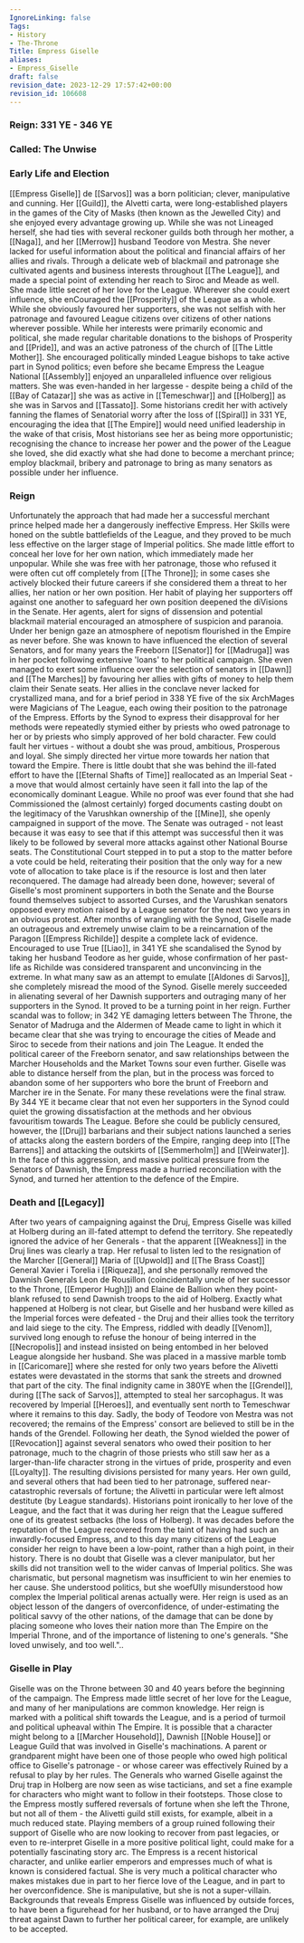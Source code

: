 ```yaml
---
IgnoreLinking: false
Tags:
- History
- The-Throne
Title: Empress Giselle
aliases:
- Empress_Giselle
draft: false
revision_date: 2023-12-29 17:57:42+00:00
revision_id: 106608
---
```


### Reign: 331 YE - 346 YE
### Called: The Unwise
### Early Life and Election
[[Empress Giselle]] de [[Sarvos]] was a born politician; clever, manipulative and cunning. Her [[Guild]], the Alvetti carta, were long-established players in the games of the City of Masks (then known as the Jewelled City) and she enjoyed every advantage growing up. While she was not Lineaged herself, she had ties with several reckoner guilds both through her mother, a [[Naga]], and her [[Merrow]] husband Teodore von Mestra. She never lacked for useful information about the political and financial affairs of her allies and rivals. Through a delicate web of blackmail and patronage she cultivated agents and business interests throughout [[The League]], and made a special point of extending her reach to Siroc and Meade as well. 
She made little secret of her love for the League. Wherever she could exert influence, she enCouraged the [[Prosperity]] of the League as a whole. While she obviously favoured her supporters, she was not selfish with her patronage and favoured League citizens over citizens of other nations wherever possible.  While her interests were primarily economic and political, she made regular charitable donations to the bishops of Prosperity and [[Pride]], and was an active patroness of the church of [[The Little Mother]]. She encouraged politically minded League bishops to take active part in Synod politics; even before she became Empress the League National [[Assembly]] enjoyed an unparalleled influence over religious matters. She was even-handed in her largesse - despite being a child of the [[Bay of Catazar]] she was as active in [[Temeschwar]] and [[Holberg]] as she was in Sarvos and [[Tassato]].
Some historians credit her with actively fanning the flames of Senatorial worry after the loss of [[Spiral]] in 331 YE, encouraging the idea that [[The Empire]] would need unified leadership in the wake of that crisis, Most historians see her as being more opportunistic; recognising the chance to increase her power and the power of the League she loved, she did exactly what she had done to become a merchant prince; employ blackmail, bribery and patronage to bring as many senators as possible under her influence.
### Reign
Unfortunately the approach that had made her a successful merchant prince helped made her a dangerously ineffective Empress. Her Skills were honed on the subtle battlefields of the League, and they proved to be much less effective on the larger stage of Imperial politics. She made little effort to conceal her love for her own nation, which immediately made her unpopular. While she was free with her patronage, those who refused it were often cut off completely from [[The Throne]]; in some cases she actively blocked their future careers if she considered them a threat to her allies, her nation or her own position. Her habit of playing her supporters off against one another to safeguard her own position deepened the diVisions in the Senate. Her agents, alert for signs of dissension and potential blackmail material encouraged an atmosphere of suspicion and paranoia.  
Under her benign gaze an atmosphere of nepotism flourished in the Empire as never before. She was known to have influenced the election of several Senators, and for many years the Freeborn [[Senator]] for [[Madruga]] was in her pocket following extensive 'loans' to her political campaign. She even managed to exert some influence over the selection of senators in [[Dawn]] and [[The Marches]] by favouring her allies with gifts of money to help them claim their Senate seats. 
Her allies in the conclave never lacked for crystallized mana, and for a brief period in 338 YE five of the six ArchMages were Magicians of The League, each owing their position to the patronage of the Empress. Efforts by the Synod to express their disapproval for her methods were repeatedly stymied either by priests who owed patronage to her or by priests who simply approved of her bold character. Few could fault her virtues - without a doubt she was proud, ambitious, Prosperous and loyal. She simply directed her virtue more towards her nation that toward the Empire. 
There is little doubt that she was behind the ill-fated effort to have the [[Eternal Shafts of Time]] reallocated as an Imperial Seat - a move that would almost certainly have seen it fall into the lap of the economically dominant League. While no proof was ever found that she had Commissioned the (almost certainly) forged documents casting doubt on the legitimacy of the Varushkan ownership of the [[Mine]], she openly campaigned in support of the move. The Senate was outraged - not least because it was easy to see that if this attempt was successful then it was likely to be followed by several more attacks against other National Bourse seats. The Constitutional Court stepped in to put a stop to the matter before a vote could be held, reiterating their position that the only way for a new vote of allocation to take place is if the resource is lost and then later reconquered. The damage had already been done, however; several of Giselle's most prominent supporters in both the Senate and the Bourse found themselves subject to assorted Curses, and the Varushkan senators opposed every motion raised by a League senator for the next two years in an obvious protest.
After months of wrangling with the Synod, Giselle made an outrageous and extremely unwise claim to be a reincarnation of the Paragon [[Empress Richilde]] despite a complete lack of evidence. Encouraged to use True [[Liao]], in 341 YE she scandalised the Synod by taking her husband Teodore as her guide, whose confirmation of her past-life as Richilde was considered transparent and unconvincing in the extreme. In what many saw as an attempt to emulate [[Aldones di Sarvos]], she completely misread the mood of the Synod. Giselle merely succeeded in alienating several of her Dawnish supporters and outraging many of her supporters in the Synod. It proved to be a turning point in her reign.
Further scandal was to follow; in 342 YE damaging letters between The Throne, the Senator of Madruga and the Aldermen of Meade came to light in which it became clear that she was trying to encourage the cities of Meade and Siroc to secede from their nations and join The League. It ended the political career of the Freeborn senator, and saw relationships between the Marcher Households and the Market Towns sour even further. Giselle was able to distance herself from the plan, but in the process was forced to abandon some of her supporters who bore the brunt of Freeborn and Marcher ire in the Senate.
For many these revelations were the final straw. By 344 YE it became clear that not even her supporters in the Synod could quiet the growing dissatisfaction at the methods and her obvious favouritism towards The League. Before she could be publicly censured, however, the [[Druj]] barbarians and their subject nations launched a series of attacks along the eastern borders of the Empire, ranging deep into [[The Barrens]] and attacking the outskirts of [[Semmerholm]] and [[Weirwater]]. In the face of this aggression, and massive political pressure from the Senators of Dawnish, the Empress made a hurried reconciliation with the Synod, and turned her attention to the defence of the Empire.
### Death and [[Legacy]]
After two years of campaigning against the Druj, Empress Giselle was killed at Holberg during an ill-fated attempt to defend the territory.  She repeatedly ignored the advice of her Generals - that the apparent [[Weakness]] in the Druj lines was clearly a trap. Her refusal to listen led to the resignation of the Marcher [[General]] Maria of [[Upwold]] and [[The Brass Coast]] General Xavier i Torelia i [[Riqueza]], and she personally removed the Dawnish Generals Leon de Rousillon (coincidentally uncle of her successor to the Throne, [[Emperor Hugh]]) and Elaine de Ballion when they point-blank refused to send Dawnish troops to the aid of Holberg.
Exactly what happened at Holberg is not clear, but Giselle and her husband were killed as the Imperial forces were defeated - the Druj and their allies took the territory and laid siege to the city. The Empress, riddled with deadly [[Venom]], survived long enough to refuse the honour of being interred in the [[Necropolis]] and instead insisted on being entombed in her beloved League alongside her husband. She was placed in a massive marble tomb in [[Caricomare]] where she rested for only two years before the Alivetti estates were devastated in the storms that sank the streets and drowned that part of the city. The final indignity came in 380YE when the [[Grendel]], during [[The sack of Sarvos]], attempted to steal her sarcophagus. It was recovered by Imperial [[Heroes]], and eventually sent north to Temeschwar where it remains to this day. Sadly, the body of Teodore von Mestra was not recovered; the remains of the Empress' consort are believed to still be in the hands of the Grendel.
Following her death, the Synod wielded the power of [[Revocation]] against several senators who owed their position to her patronage, much to the chagrin of those priests who still saw her as a larger-than-life character strong in the virtues of pride, prosperity and even [[Loyalty]]. The resulting divisions persisted for many years. 
Her own guild, and several others that had been tied to her patronage, suffered near-catastrophic reversals of fortune; the Alivetti in particular were left almost destitute (by League standards). Historians point ironically to her love of the League, and the fact that it was during her reign that the League suffered one of its greatest setbacks (the loss of Holberg). 
It was decades before the reputation of the League recovered from the taint of having had such an inwardly-focused Empress, and to this day many citizens of the League consider her reign to have been a low-point, rather than a high point, in their history. There is no doubt that Giselle was a clever manipulator, but her skills did not transition well to the wider canvas of Imperial politics. She was charismatic, but personal magnetism was insufficient to win her enemies to her cause. She understood politics, but she woefUlly misunderstood how complex the Imperial political arenas actually were. 
Her reign is used as an object lesson of the dangers of overconfidence, of under-estimating the political savvy of the other nations, of the damage that can be done by placing someone who loves their nation more than The Empire on the Imperial Throne, and of the importance of listening to one's generals.
"She loved unwisely, and too well."..
### Giselle in Play
Giselle was on the Throne between 30 and 40 years before the beginning of the campaign. The Empress made little secret of her love for the League, and many of her manipulations are common knowledge. Her reign is marked with a political shift towards the League, and is a period of turmoil and political upheaval within The Empire. It is possible that a character might belong to a [[Marcher Household]], Dawnish [[Noble House]] or League Guild that was involved in Giselle's machinations. A parent or grandparent might have been one of those people who owed high political office to Giselle's patronage - or whose career was effectively Ruined by a refusal to play by her rules. The Generals who warned Giselle against the Druj trap in Holberg are now seen as wise tacticians, and set a fine example for characters who might want to follow in their footsteps.
Those close to the Empress mostly suffered reversals of fortune when she left the Throne, but not all of them - the Alivetti guild still exists, for example, albeit in a much reduced state. Playing members of a group ruined following their support of Giselle who are now looking to recover from past legacies, or even to re-interpret Giselle in a more positive political light, could make for a potentially fascinating story arc.
The Empress is a recent historical character, and unlike earlier emperors and empresses much of what is known is considered factual. She is very much a political character who makes mistakes due in part to her fierce love of the League, and in part to her overconfidence. She is manipulative, but she is not a super-villain. Backgrounds that reveals Empress Giselle was influenced by outside forces, to have been a figurehead for her husband, or to have arranged the Druj threat against Dawn to further her political career, for example, are unlikely to be accepted.